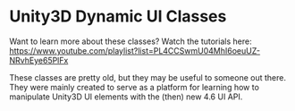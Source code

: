 # Unity3D Dynamic UI Classes

Want to learn more about these classes? Watch the tutorials here: https://www.youtube.com/playlist?list=PL4CCSwmU04MhI6oeuUZ-NRvhEye65PlFx

These classes are pretty old, but they may be useful to someone out there. They were mainly created to serve as a platform for learning how to manipulate Unity3D UI elements with the (then) new 4.6 UI API.
